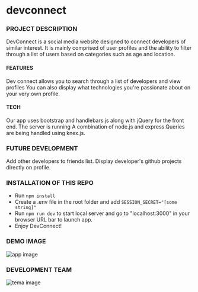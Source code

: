 # devconnect

### PROJECT DESCRIPTION
DevConnect is a social media website designed to connect developers of similar
interest. It is mainly comprised of user profiles and the ability to filter
through a list of users based on categories such as age and location.


#### FEATURES
Dev connect allows you to search through a list of developers and view profiles
You can also display what technologies you're passionate about on your very own
profile.


#### TECH
Our app uses bootstrap and handlebars.js along with jQuery for the front end.
The server is running A combination of node.js and express.Queries are being
 handled using knex.js.


### FUTURE DEVELOPMENT
Add other developers to friends list. Display developer's github projects
directly on profile.

### INSTALLATION OF THIS REPO
- Run `npm install`
- Create a .env file in the root folder and add `SESSION_SECRET="[some string]"`
- Run `npm run dev` to start local server and go to "localhost:3000" in your browser URL bar to launch app.
- Enjoy DevConnect!

### DEMO IMAGE

![app image](https://raw.githubusercontent.com/shiftyfive/devconnect/tree/master/public/assets/devconnect-demo.png)

### DEVELOPMENT TEAM

![tema image](https://raw.githubusercontent.com/shiftyfive/devconnect/tree/master/public/assets/user_placeholder.png)
